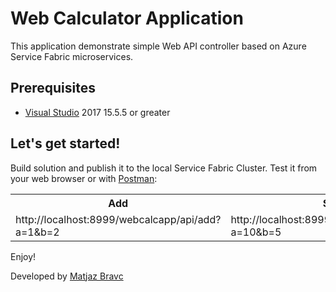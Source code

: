 # Web Calculator Application
This application demonstrate simple Web API controller based on Azure Service Fabric microservices.

## Prerequisites
- [Visual Studio](https://www.visualstudio.com/vs/community) 2017 15.5.5 or greater

## Let's get started!
Build solution and publish it to the local Service Fabric Cluster. Test it from your web browser or with [Postman](https://getpostman.com):
<table>
<tr>
	<th align="center">Add</th>
	<th align="center">Subtract</th>
</tr>
<tr>
	<td align="left">http://localhost:8999/webcalcapp/api/add?a=1&b=2</td>
	<td align="left">http://localhost:8999/webcalcapp/api/subtract?a=10&b=5</td>
</tr>
</table>

Enjoy!

Developed by [Matjaz Bravc](https://si.linkedin.com/in/matjazbravc)

